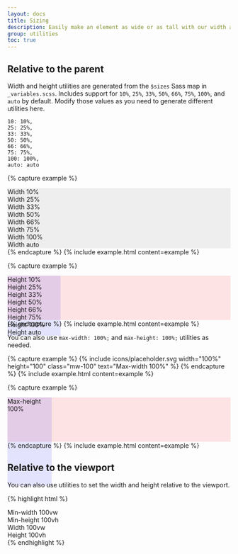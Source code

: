 ```yaml
---
layout: docs
title: Sizing
description: Easily make an element as wide or as tall with our width and height utilities.
group: utilities
toc: true
---
```


## Relative to the parent

Width and height utilities are generated from the `$sizes` Sass map in `_variables.scss`. Includes support for `10%`, `25%`, `33%`, `50%`, `66%`, `75%`, `100%`, and `auto` by default. Modify those values as you need to generate different utilities here.

    10: 10%,
    25: 25%,
    33: 33%,
    50: 50%,
    66: 66%,
    75: 75%,
    100: 100%,
    auto: auto

{% capture example %}
<div class="w-10 p-3" style="background-color: #eee;">Width 10%</div>
<div class="w-25 p-3" style="background-color: #eee;">Width 25%</div>
<div class="w-33 p-3" style="background-color: #eee;">Width 33%</div>
<div class="w-50 p-3" style="background-color: #eee;">Width 50%</div>
<div class="w-66 p-3" style="background-color: #eee;">Width 66%</div>
<div class="w-75 p-3" style="background-color: #eee;">Width 75%</div>
<div class="w-100 p-3" style="background-color: #eee;">Width 100%</div>
<div class="w-auto p-3" style="background-color: #eee;">Width auto</div>
{% endcapture %}
{% include example.html content=example %}

{% capture example %}
<div style="height: 100px; background-color: rgba(255,0,0,0.1);">
  <div class="h-10 d-inline-block" style="width: 120px; background-color: rgba(0,0,255,.1)">Height 10%</div>
  <div class="h-25 d-inline-block" style="width: 120px; background-color: rgba(0,0,255,.1)">Height 25%</div>
  <div class="h-33 d-inline-block" style="width: 120px; background-color: rgba(0,0,255,.1)">Height 33%</div>
  <div class="h-50 d-inline-block" style="width: 120px; background-color: rgba(0,0,255,.1)">Height 50%</div>
  <div class="h-66 d-inline-block" style="width: 120px; background-color: rgba(0,0,255,.1)">Height 66%</div>
  <div class="h-75 d-inline-block" style="width: 120px; background-color: rgba(0,0,255,.1)">Height 75%</div>
  <div class="h-100 d-inline-block" style="width: 120px; background-color: rgba(0,0,255,.1)">Height 100%</div>
  <div class="h-auto d-inline-block" style="width: 120px; background-color: rgba(0,0,255,.1)">Height auto</div>
</div>
{% endcapture %}
{% include example.html content=example %}

You can also use `max-width: 100%;` and `max-height: 100%;` utilities as needed.

{% capture example %}
{% include icons/placeholder.svg width="100%" height="100" class="mw-100" text="Max-width 100%" %}
{% endcapture %}
{% include example.html content=example %}

{% capture example %}
<div style="height: 100px; background-color: rgba(255,0,0,0.1);">
  <div class="mh-100" style="width: 100px; height: 200px; background-color: rgba(0,0,255,0.1);">Max-height 100%</div>
</div>
{% endcapture %}
{% include example.html content=example %}

## Relative to the viewport

You can also use utilities to set the width and height relative to the viewport.

{% highlight html %}
<div class="min-vw-100">Min-width 100vw</div>
<div class="min-vh-100">Min-height 100vh</div>
<div class="vw-100">Width 100vw</div>
<div class="vh-100">Height 100vh</div>
{% endhighlight %}
